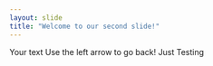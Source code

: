 ```yaml
---
layout: slide
title: "Welcome to our second slide!"
---
```

Your text
Use the left arrow to go back!
Just Testing
